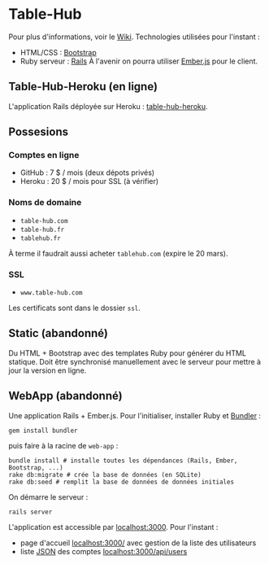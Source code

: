 Table-Hub
=========
Pour plus d'informations, voir le [Wiki](https://github.com/clarus/table-hub/wiki). Technologies utilisées pour l'instant :
* HTML/CSS : [Bootstrap](http://getbootstrap.com/)
* Ruby serveur : [Rails](http://rubyonrails.org/)
À l'avenir on pourra utiliser [Ember.js](http://emberjs.com/) pour le client.

Table-Hub-Heroku (en ligne)
---------------------------
L'application Rails déployée sur Heroku : [table-hub-heroku](https://github.com/clarus/table-hub-heroku/).

Possesions
----------
### Comptes en ligne
* GitHub : 7 $ / mois (deux dépots privés)
* Heroku : 20 $ / mois pour SSL (à vérifier)

### Noms de domaine
* `table-hub.com`
* `table-hub.fr`
* `tablehub.fr`

À terme il faudrait aussi acheter `tablehub.com` (expire le 20 mars).

### SSL
* `www.table-hub.com`

Les certificats sont dans le dossier `ssl`.

Static (abandonné)
------------------
Du HTML + Bootstrap avec des templates Ruby pour générer du HTML statique. Doit être synchronisé manuellement avec le serveur pour mettre à jour la version en ligne.

WebApp (abandonné)
------------------
Une application Rails + Ember.js. Pour l'initialiser, installer Ruby et [Bundler](http://bundler.io/) :

    gem install bundler

puis faire à la racine de `web-app` :

    bundle install # installe toutes les dépendances (Rails, Ember, Bootstrap, ...)
    rake db:migrate # crée la base de données (en SQLite)
    rake db:seed # remplit la base de données de données initiales

On démarre le serveur :

    rails server

L'application est accessible par [localhost:3000](http://localhost:3000/). Pour l'instant :
* page d'accueil [localhost:3000/](http://localhost:3000/) avec gestion de la liste des utilisateurs
* liste [JSON](http://www.json.org/) des comptes [localhost:3000/api/users](http://localhost:3000/api/users)
